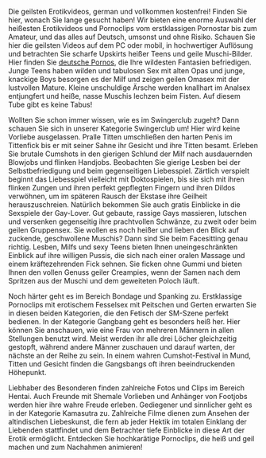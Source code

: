 Die geilsten Erotikvideos, german und vollkommen kostenfrei! Finden Sie hier, wonach Sie lange gesucht haben! Wir bieten eine enorme Auswahl der heißesten Erotikvideos und Pornoclips vom erstklassigen Pornostar bis zum Amateur, und das alles auf Deutsch, umsonst und ohne Risiko. Schauen Sie hier die geilsten Videos auf dem PC oder mobil, in hochwertiger Auflösung und betrachten Sie scharfe Upskirts heißer Teens und geile Muschi-Bilder. Hier finden Sie <a href="https://www.geilemaedchen.com">deutsche Pornos</a>, die Ihre wildesten Fantasien befriedigen. Junge Teens haben wilden und tabulosen Sex mit alten Opas und junge, knackige Boys besorgen es der Milf und zeigen geilen Omasex mit der lustvollen Mature. Kleine unschuldige Ärsche werden knallhart im Analsex entjungfert und heiße, nasse Muschis lechzen beim Fisten. Auf diesem Tube gibt es keine Tabus!

Wollten Sie schon immer wissen, wie es im Swingerclub zugeht? Dann schauen Sie sich in unserer Kategorie Swingerclub um! Hier wird keine Vorliebe ausgelassen. Pralle Titten umschließen den harten Penis im Tittenfick bis er mit seiner Sahne ihr Gesicht und ihre Titten besamt. Erleben Sie brutale Cumshots in den gierigen Schlund der Milf nach ausdauernden Blowjobs und flinken Handjobs. Beobachten Sie gierige Lesben bei der Selbstbefriedigung und beim gegenseitigen Liebesspiel. Zärtlich verspielt beginnt das Liebesspiel vielleicht mit Doktospielen, bis sie sich mit ihren flinken Zungen und ihren perfekt gepflegten Fingern und ihren Dildos verwöhnen, um im späteren Rausch der Ekstase ihre Geilheit herauszuschreien. Natürlich bekommen Sie auch gratis Einblicke in die Sexspiele der Gay-Lover. Gut gebaute, rassige Gays massieren, lutschen und versenken gegenseitig ihre prachtvollen Schwänze, zu zweit oder beim geilen Gruppensex. Sie wollen es noch heißer und lieben den Blick auf zuckende, geschwollene Muschis? Dann sind Sie beim Facesitting genau richtig. Lesben, Milfs und sexy Teens bieten Ihnen uneingeschränkten Einblick auf ihre willigen Pussis, die sich nach einer oralen Massage und einem kräftezehrenden Fick sehnen. Sie ficken ohne Gummi und bieten Ihnen den vollen Genuss geiler Creampies, wenn der Samen nach dem Spritzen aus der Muschi und dem geweiteten Poloch läuft.

Noch härter geht es im Bereich Bondage und Spanking zu. Erstklassige Pornoclips mit erotischem Fesselsex mit Peitschen und Gerten erwarten Sie in diesen beiden Kategorien, die den Fetisch der SM-Szene perfekt bedienen. In der Kategorie Gangbang geht es besonders heiß her. Hier können Sie anschauen, wie eine Frau von mehreren Männern in allen Stellungen benutzt wird. Meist werden ihr alle drei Löcher gleichzeitig gestopft, während andere Männer zuschauen und darauf warten, der nächste an der Reihe zu sein. In einem wahren Cumshot-Festival in Mund, Titten und Gesicht finden die Gangsbangs oft ihren beeindruckenden Höhepunkt.

Liebhaber des Besonderen finden zahlreiche Fotos und Clips im Bereich Hentai. Auch Freunde mit Shemale Vorlieben und Anhänger von Footjobs werden hier ihre wahre Freude erleben. Gediegener und sinnlicher geht es in der Kategorie Kamasutra zu. Zahlreiche Filme dienen zum Ansehen der altindischen Liebeskunst, die fern ab jeder Hektik im totalen Einklang der Liebenden stattfindet und dem Betrachter tiefe Einblicke in diese Art der Erotik ermöglicht. Entdecken Sie hochkarätige Pornoclips, die heiß und geil machen und zum Nachahmen animieren!

